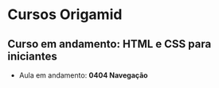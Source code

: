 # Cursos Origamid

## Curso em andamento: HTML e CSS para iniciantes
- Aula em andamento: **0404 Navegação**